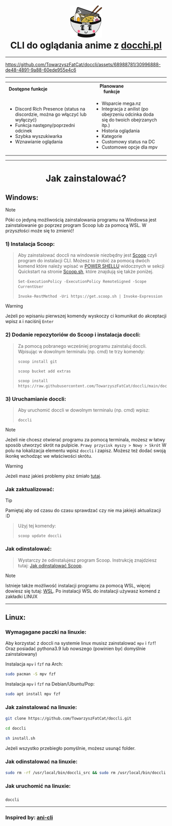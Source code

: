<h1 align="center">
<img src="icon_1.png" alt="Icon" width="100" height="100"> <br>
CLI do oglądania anime z <a href="https://docchi.pl/">docchi.pl</a>
</h1>

---

https://github.com/TowarzyszFatCat/doccli/assets/68988781/30996888-de48-4891-9a88-60ede955e4c6

---

<table align="center">
<tr>
    <th><div style="width:50%">Dostępne funkcje</div></th>
    <th><div style="width:50%">Planowane funkcje</div></th>
</tr>
<tr>
<td>

- Discord Rich Presence (status na discordzie, można go włączyć lub wyłączyć)
- Funkcja następny/poprzedni odcinek
- Szybka wyszukiwarka
- Wznawianie oglądania

</td>
<td>

- Wsparcie mega.nz
- Integracja z anilist (po obejrzeniu odcinka doda się do twoich obejrzanych itp.)
- Historia oglądania
- Kategorie
- Customowy status na DC
- Customowe opcje dla mpv

</td>
</tr>
</table>

---
<h1 align="center">
    Jak zainstalować?
</h1>

## Windows:

> [!NOTE]
> Póki co jedyną możliwością zainstalowania programu na Windowsa jest zainstalowanie go poprzez program Scoop lub za pomocą WSL. W przyszłości może się to zmienić!

### 1) Instalacja Scoop:
> Aby zainstalować doccli na windowsie niezbędny jest <a href="https://scoop.sh/">Scoop</a> czyli program do instalacji CLI.
> Możesz to zrobić za pomocą dwóch komend które należy wpisać w <a href="https://www.google.com/search?q=powershell+jak+w%C5%82%C4%85czy%C4%87">POWER SHELLU</a> widocznych w sekcji Quickstart na stronie <a href="https://scoop.sh/">Scoop.sh</a>, które znajdują się także poniżej.
> ```
> Set-ExecutionPolicy -ExecutionPolicy RemoteSigned -Scope CurrentUser
> ```
> ```
> Invoke-RestMethod -Uri https://get.scoop.sh | Invoke-Expression
> ```

> [!WARNING]
> Jeżeli po wpisaniu pierwszej komendy wyskoczy ci komunikat do akceptacji wpisz `A` i naciśnij `Enter`

### 2) Dodanie repozytoriów do Scoop i instalacja doccli:
> Za pomocą pobranego wcześniej programu zainstaluj doccli. Wpisując w dowolnym terminalu (np. cmd) te trzy komendy:
> ```
> scoop install git
> ```
> ```
> scoop bucket add extras
> ```
> ```
> scoop install https://raw.githubusercontent.com/TowarzyszFatCat/doccli/main/doccli.json
> ```

### 3) Uruchamianie doccli:
> Aby uruchomić doccli w dowolnym terminalu (np. cmd) wpisz:
> ```
> doccli
> ```

> [!NOTE]
> Jeżeli nie chcesz otwierać programu za pomocą terminala, możesz w łatwy sposób utworzyć skrót na pulpicie.
> `Prawy przycisk myszy > Nowy > Skrót`
> W polu na lokalizacja elementu wpisz `doccli` i zapisz.
> Możesz też dodać swoją ikonkę wchodząc we właściwości skrótu.


> [!WARNING]
> Jeżeli masz jakieś problemy pisz śmiało <a href="https://github.com/TowarzyszFatCat/doccli/issues/new">tutaj</a>.



### Jak zaktualizować:
> [!TIP]
> Pamiętaj aby od czasu do czasu sprawdzać czy nie ma jakiejś aktualizacji :D

> Użyj tej komendy:
> ```
> scoop update doccli
> ```

### Jak odinstalować:
> Wystarczy że odinstalujesz program Scoop. Instrukcję znajdziesz tutaj:
> <a href="https://github.com/ScoopInstaller/Scoop/wiki/Uninstalling-Scoop">Jak odinstalować Scoop</a>.

> [!NOTE]
> Istnieje także możliwość instalacji programu za pomocą WSL, więcej dowiesz się tutaj:
> <a href="https://learn.microsoft.com/pl-pl/windows/wsl/about">WSL</a>.
> Po instalacji WSL do instalacji używasz komend z zakładki LINUX

---

## Linux:

### Wymagagane paczki na linuxie:
Aby korzystać z doccli na systemie linux musisz zainstalować `mpv` i `fzf`! Oraz posiadać pythona3.9 lub nowszego (powinien być domyślnie zainstalowany)

Instalacja `mpv` i `fzf` na Arch:
```bash
sudo pacman -S mpv fzf
```

Instalacja `mpv` i `fzf` na Debian/Ubuntu/Pop:
```bash
sudo apt install mpv fzf
```

### Jak zainstalować na linuxie:
```bash
git clone https://github.com/TowarzyszFatCat/doccli.git
```
```bash
cd doccli
```
```bash
sh install.sh
```
Jeżeli wszystko przebiegło pomyślnie, możesz usunąć folder.

### Jak odinstalować na linuxie:
```bash
sudo rm -rf /usr/local/bin/doccli_src && sudo rm /usr/local/bin/doccli
```

### Jak uruchomić na linuxie:
#####
```bash
doccli
```

---
### Inspired by: <a href="https://github.com/pystardust/ani-cli">ani-cli</a>
